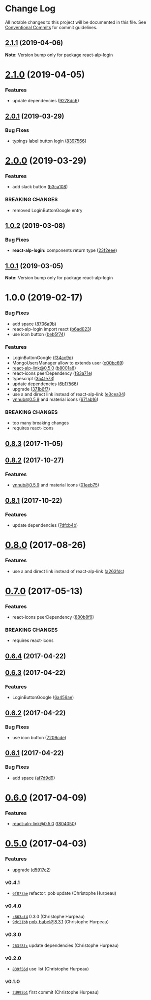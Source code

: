 # Change Log

All notable changes to this project will be documented in this file.
See [Conventional Commits](https://conventionalcommits.org) for commit guidelines.

## [2.1.1](https://github.com/christophehurpeau/alp/compare/react-alp-login@2.1.0...react-alp-login@2.1.1) (2019-04-06)

**Note:** Version bump only for package react-alp-login





# [2.1.0](https://github.com/christophehurpeau/alp/compare/react-alp-login@2.0.1...react-alp-login@2.1.0) (2019-04-05)


### Features

* update dependencies ([9278dc6](https://github.com/christophehurpeau/alp/commit/9278dc6))





## [2.0.1](https://github.com/christophehurpeau/alp/compare/react-alp-login@2.0.0...react-alp-login@2.0.1) (2019-03-29)


### Bug Fixes

* typings label button login ([8397566](https://github.com/christophehurpeau/alp/commit/8397566))





# [2.0.0](https://github.com/christophehurpeau/alp/compare/react-alp-login@1.0.2...react-alp-login@2.0.0) (2019-03-29)


### Features

* add slack button ([b3ca108](https://github.com/christophehurpeau/alp/commit/b3ca108))


### BREAKING CHANGES

* removed LoginButtonGoogle entry





## [1.0.2](https://github.com/christophehurpeau/alp/compare/react-alp-login@1.0.1...react-alp-login@1.0.2) (2019-03-08)


### Bug Fixes

* **react-alp-login:** components return type ([23f2eee](https://github.com/christophehurpeau/alp/commit/23f2eee))





## [1.0.1](https://github.com/christophehurpeau/alp/compare/react-alp-login@1.0.0...react-alp-login@1.0.1) (2019-03-05)

**Note:** Version bump only for package react-alp-login





# 1.0.0 (2019-02-17)


### Bug Fixes

* add space ([8706a9b](https://github.com/christophehurpeau/alp/commit/8706a9b))
* react-alp-login import react ([b6ad023](https://github.com/christophehurpeau/alp/commit/b6ad023))
* use icon button ([beb5f74](https://github.com/christophehurpeau/alp/commit/beb5f74))


### Features

* LoginButtonGoogle ([f34ac9d](https://github.com/christophehurpeau/alp/commit/f34ac9d))
* MongoUsersManager allow to extends user ([c00bc69](https://github.com/christophehurpeau/alp/commit/c00bc69))
* react-alp-link@0.5.0 ([b8001a8](https://github.com/christophehurpeau/alp/commit/b8001a8))
* react-icons peerDependency ([f83a71e](https://github.com/christophehurpeau/alp/commit/f83a71e))
* typescript ([3541e73](https://github.com/christophehurpeau/alp/commit/3541e73))
* update dependencies ([6b17566](https://github.com/christophehurpeau/alp/commit/6b17566))
* upgrade ([371b6f7](https://github.com/christophehurpeau/alp/commit/371b6f7))
* use a and direct link instead of react-alp-link ([e3cea34](https://github.com/christophehurpeau/alp/commit/e3cea34))
* ynnub@0.5.9 and material icons ([671ab16](https://github.com/christophehurpeau/alp/commit/671ab16))


### BREAKING CHANGES

* too many breaking changes
* requires react-icons





<a name="0.8.3"></a>
## [0.8.3](https://github.com/alpjs/react-alp-login/compare/v0.8.2...v0.8.3) (2017-11-05)


<a name="0.8.2"></a>
## [0.8.2](https://github.com/alpjs/react-alp-login/compare/v0.8.1...v0.8.2) (2017-10-27)


### Features

* ynnub@0.5.9 and material icons ([01eeb75](https://github.com/alpjs/react-alp-login/commit/01eeb75))


<a name="0.8.1"></a>
## [0.8.1](https://github.com/alpjs/react-alp-login/compare/v0.8.0...v0.8.1) (2017-10-22)


### Features

* update dependencies ([7dfcb4b](https://github.com/alpjs/react-alp-login/commit/7dfcb4b))


<a name="0.8.0"></a>
# [0.8.0](https://github.com/alpjs/react-alp-login/compare/v0.7.0...v0.8.0) (2017-08-26)


### Features

* use a and direct link instead of react-alp-link ([a263fdc](https://github.com/alpjs/react-alp-login/commit/a263fdc))


<a name="0.7.0"></a>
# [0.7.0](https://github.com/alpjs/react-alp-login/compare/v0.6.4...v0.7.0) (2017-05-13)


### Features

* react-icons peerDependency ([880b8f9](https://github.com/alpjs/react-alp-login/commit/880b8f9))


### BREAKING CHANGES

* requires react-icons


<a name="0.6.4"></a>
## [0.6.4](https://github.com/alpjs/react-alp-login/compare/v0.6.3...v0.6.4) (2017-04-22)


<a name="0.6.3"></a>
## [0.6.3](https://github.com/alpjs/react-alp-login/compare/v0.6.2...v0.6.3) (2017-04-22)


### Features

* LoginButtonGoogle ([6a456ae](https://github.com/alpjs/react-alp-login/commit/6a456ae))


<a name="0.6.2"></a>
## [0.6.2](https://github.com/alpjs/react-alp-login/compare/v0.6.1...v0.6.2) (2017-04-22)


### Bug Fixes

* use icon button ([7209cde](https://github.com/alpjs/react-alp-login/commit/7209cde))


<a name="0.6.1"></a>
## [0.6.1](https://github.com/alpjs/react-alp-login/compare/v0.6.0...v0.6.1) (2017-04-22)


### Bug Fixes

* add space ([af7d9d9](https://github.com/alpjs/react-alp-login/commit/af7d9d9))


<a name="0.6.0"></a>
# [0.6.0](https://github.com/alpjs/react-alp-login/compare/v0.5.0...v0.6.0) (2017-04-09)


### Features

* react-alp-link@0.5.0 ([f804050](https://github.com/alpjs/react-alp-login/commit/f804050))


<a name="0.5.0"></a>
# [0.5.0](https://github.com/alpjs/react-alp-login/compare/v0.4.1...v0.5.0) (2017-04-03)


### Features

* upgrade ([d5917c2](https://github.com/alpjs/react-alp-login/commit/d5917c2))


### v0.4.1

- [`6f877ae`](https://github.com/alpjs/react-alp-login/commit/6f877ae5d7b932a2e7313873aedeecf3dc6f375f) refactor: pob update (Christophe Hurpeau)

### v0.4.0

- [`c663af4`](https://github.com/alpjs/react-alp-login/commit/c663af498ff2123966bd58093924efe43d1d0307) 0.3.0 (Christophe Hurpeau)
- [`9dc21bb`](https://github.com/alpjs/react-alp-login/commit/9dc21bbc2a2ed3dd4185ebd7d66d8dfc14eebc87) pob-babel@8.3.1 (Christophe Hurpeau)

### v0.3.0

- [`263f8fc`](https://github.com/alpjs/react-alp-login/commit/263f8fcb68005775be1c551f196fa8e8d16031d4) update dependencies (Christophe Hurpeau)

### v0.2.0

- [`839f56d`](https://github.com/alpjs/react-alp-login/commit/839f56da9eeceb480e8fb9d13c67dbe732a8184e) use list (Christophe Hurpeau)

### v0.1.0

- [`2d995b1`](https://github.com/alpjs/react-alp-login/commit/2d995b1ac2787748c5bf1ddf74997a042647820a) first commit (Christophe Hurpeau)
